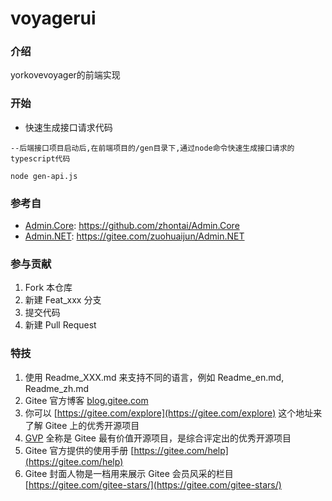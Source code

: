 # voyagerui

### 介绍
yorkovevoyager的前端实现

### 开始

- 快速生成接口请求代码

```
--后端接口项目启动后,在前端项目的/gen目录下,通过node命令快速生成接口请求的typescript代码

node gen-api.js

```


### 参考自

- [Admin.Core](https://github.com/zhontai/Admin.Core): https://github.com/zhontai/Admin.Core
- [Admin.NET](https://gitee.com/zuohuaijun/Admin.NET): https://gitee.com/zuohuaijun/Admin.NET


### 参与贡献

1.  Fork 本仓库
2.  新建 Feat_xxx 分支
3.  提交代码
4.  新建 Pull Request


### 特技

1.  使用 Readme\_XXX.md 来支持不同的语言，例如 Readme\_en.md, Readme\_zh.md
2.  Gitee 官方博客 [blog.gitee.com](https://blog.gitee.com)
3.  你可以 [https://gitee.com/explore](https://gitee.com/explore) 这个地址来了解 Gitee 上的优秀开源项目
4.  [GVP](https://gitee.com/gvp) 全称是 Gitee 最有价值开源项目，是综合评定出的优秀开源项目
5.  Gitee 官方提供的使用手册 [https://gitee.com/help](https://gitee.com/help)
6.  Gitee 封面人物是一档用来展示 Gitee 会员风采的栏目 [https://gitee.com/gitee-stars/](https://gitee.com/gitee-stars/)
